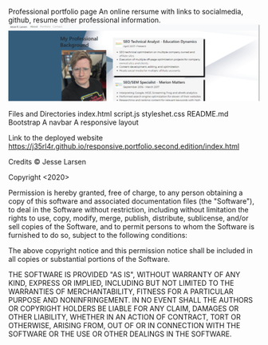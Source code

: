 Professional portfolio page
An online rersume with links to socialmedia, github, resume other professional information. 
![weather dash image](/images/resumesampleimage.PNG)

Files and Directories
index.html
script.js
styleshet.css
README.md
Bootstrap
A navbar
A responsive layout

Link to the deployed website
https://j35rl4r.github.io/responsive.portfolio.second.edition/index.html



Credits
© Jesse Larsen

Copyright <2020> <Jesse R. Larsen>

Permission is hereby granted, free of charge, to any person obtaining a copy of this software and associated documentation files (the "Software"), to deal in the Software without restriction, including without limitation the rights to use, copy, modify, merge, publish, distribute, sublicense, and/or sell copies of the Software, and to permit persons to whom the Software is furnished to do so, subject to the following conditions:

The above copyright notice and this permission notice shall be included in all copies or substantial portions of the Software.

THE SOFTWARE IS PROVIDED "AS IS", WITHOUT WARRANTY OF ANY KIND, EXPRESS OR IMPLIED, INCLUDING BUT NOT LIMITED TO THE WARRANTIES OF MERCHANTABILITY, FITNESS FOR A PARTICULAR PURPOSE AND NONINFRINGEMENT. IN NO EVENT SHALL THE AUTHORS OR COPYRIGHT HOLDERS BE LIABLE FOR ANY CLAIM, DAMAGES OR OTHER LIABILITY, WHETHER IN AN ACTION OF CONTRACT, TORT OR OTHERWISE, ARISING FROM, OUT OF OR IN CONNECTION WITH THE SOFTWARE OR THE USE OR OTHER DEALINGS IN THE SOFTWARE.

